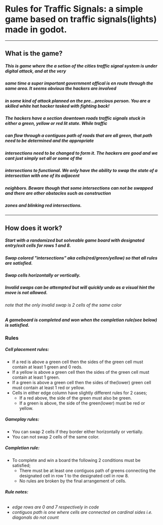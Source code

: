 # Rules for Traffic Signals: a simple game based on traffic signals(lights) made in godot.

---
## What is the game?
##### This is game where the a setion of the cities traffic signal system is under digital attack, and at the very
##### same time a super important government offical is en route through the same area. It seems obvious the hackers are involved
##### in some kind of attack planned on the pre...precious person. You are a skilled white hat hacker tasked with fighting back!
##### The hackers have a section downtown roads traffic signals stuck in either a green, yellow or red lit state. While traffic 
##### can flow through a contiguos path of roads that are all green, that path need to be determined and the appropriate 
##### intersections need to be changed to form it. The hackers are good and we cant just simply set all or some of the 
##### intersections to functional. We only have the ability to swap the state of a intersection with one of its adjacent
##### neighbors. Beware though that some intersections can not be swapped and there are other obstacles such as construction
##### zones and blinking red intersections.

---
## How does it work?
##### Start with a randomized but solveable game board with designated entry/exit cells for rows 1 and 8.
##### Swap colored "intersections" aka cells(red/green/yellow) so that all rules are satisfied.
##### Swap cells horizontally or vertically.
##### Invalid swaps can be attempted but will quickly undo as a visual hint the move is not allowed.
###### *note that the only invalid swap is 2 cells of the same color*
##### A gameboard is completed and won when the completion rule(see below) is satisfied.

### Rules
##### **Cell placement rules:**
- If a red is above a green cell then the sides of the green cell must contain at least 1 green and 0 reds.
- If a yellow is above a green cell then the sides of the green cell must contain at least 1 green.
- If a green is above a green cell then the sides of the(lower) green cell must contain at least 1 red or yellow.
- Cells in either edge column have slightly different rules for 2 cases;
  - If a red above, the side of the green must also be green.
  - If a green is above, the side of the green(lower) must be red or yellow.
##### **Gameplay rules:**
- You can swap 2 cells if they border either horizontally or vertially.
- You can not swap 2 cells of the same color.
##### **Completion rule:**
- To complete and win a board the following 2 conditions must be satisfied;
  - There must be at least one contiguos path of greens connecting the designated cell in row 1 to the designated cell in row 8.  
  - No rules are broken by the final arrangement of cells.
###### **Rule notes:**
  - *edge rows are 0 and 7 respectively in code*
  - *contiguos path is one where cells are connected on cardinal sides i.e. diagonals do not count* 

